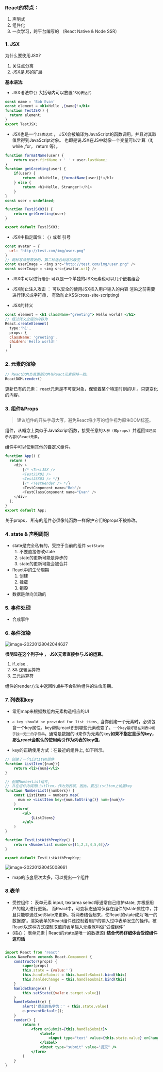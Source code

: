 ### React的特点：

1. 声明式
2. 组件化
3. 一次学习，跨平台编写的 （React Native & Node SSR）



### 1. JSX

为什么要使用JSX?

1. 关注点分离
2. JSX是JS的扩展

**基本语法**:

- JSX语法中`{}` 大括号内可以放置`JS的表达式`

```jsx
const name = 'Bob Evan'
const element = <h1>Hello ,{name}!</h1>
function TestJSX() {
  return element;
}
export TestJSX;
```

- JSX也是一个`JS表达式` ， JSX会被编译为JavaScript的函数调用，并且对其取值后得到JavaScript对象。  也即是说JSX在JS中就像一个变量可以计算（if, while ,for， return 等）。

```js
function formatName(user) {
    return user.firtName + ' ' + user.lastName;
}
function getGreeting(user) {
    if(user) {
        return <h1>Hello, {formatName(user)}!</h1>
    } else {
        return <h1>Hello, Stranger!</h1>
    }
}
const user = undefined;

function TestJSX03() {
    return getGreeting(user)
}

export default TestJSX03;
```

- JSX中指定属性： `{}` 或者 引号 

```js
const avatar = {
  url: "http://test.com/img/user.png" 
}
// 两种写法是等效的，第二种适合动态的改变
const userImage = <img src="http://test.com/img/user.png" />
const userImage = <img src={avatar.url} />
```



- JSX中可以进行`组合`: 可以是一个单独的JSX元素也可以几个嵌套组合
- JSX防止注入攻击 ： 可以安全的使用JSX插入用户输入的内容 渲染之前需要进行转义成字符串， 有效防止XSS(cross-site-scripting)

- JSX的转义

```jsx
const element = <h1 className="greeting"> Hello world! </h1> 
// 经过转义之后的内容为
React.createElement(
  type:'h1',
  props: {
  className: 'greeting',
  chidren:'Hello world!'
  }
)
```

### 2. 元素的渲染

```js
// ReactDOM负责更新DOM与React元素保持一致。
ReactDOM.render()
```

更新已有的元素： react元素是不可变对象，保留着某个特定时刻的UI 。只更变化的内容。



### 3. 组件&Props

> 建议组件的开头字母大写，避免React将小写的组件视为原生DOM标签。

组件，从概念上类似于JavaScript函数，接受任意的`入参（即props) `并返回`描述展示内容的React元素`。



组件中可以使用其他的自定义组件。

```js
function App() {
  return (
    <div >
        {/* <TestJSX />
        <TestJSX02 />
        <TestJSX03 /> */}
        {/* <TestRender /> */}
        <TestComponent name="Bob"/>
        <TestClassComponent name="Evan" />
    </div>
  );
}
export default App;
```

关于props， 所有的组件必须像纯函数一样保护它们的props不被修改。





### 4. state & 声明周期

- state是完全私有的，受控于当前的组件 `setState`
  1. 不要直接修改state
  2. state的更新可能是异步的
  3. state的更新可能会被合并
- React中的生命周期
  1. 创建
  2. 挂载
  3. 销毁
- 数据是单向流动的



### 5. 事件处理

- 合成事件

### 6. 条件渲染

![image-20220128042044627](./public/image-20220128042044627.png)

**很明显在这个列子中 ， JSX元素直接参与JS的运算。**
1. if..else..
2. && 逻辑运算符
3. 三元运算符

组件的render方法中返回Null并不会影响组件的生命周期。

### 7. 列表和key
- 常用map来根据数组内元素构造相应的UI

- `a key should be provided for list items,` 当你创建一个元素时，必须包含一个key属性。key帮助react识别哪些元素改变了。`一个key最好是在列表中用于独一无二的字符串`。通常是数据的id来作为元素的key**如果不指定显示的key，那么react会默认的使用索引作为列表的key值**。

- key的正确使用方式：在最近的组件上, 如下所示。

```jsx
// 创建了一个ListItem组件
function ListItem({num}){
    return <li>{num}</li>
}

// 创建NumberList组件,
// 并在组件内调用ListItem，作为列表项，因此，要在ListItem上设置key
function NumberList({numbers}) {
    const ListItems = numbers.map(
      num => <ListItem key={num.toString()} num={num}/>
    ) 
    return(
        <ul>
            {ListItems}
        </ul>
    )
}

function TestListWithPropKey() {
    return <NumberList numbers={[1,2,3,4,5,6]}/>
}

export default TestListWithPropKey;
```



![image-20220128045008661](./public/image-20220128045008661.png)

- map的嵌套层次太多，可以提出一个组件

### 8.表单
- 受控组件： 表单元素 input, textarea select等通常自己维护state, 并根据用户的输入进行更新。 而React中，可变状态通常保存在组件的state属性中，并且只能够通过setState来更新。将两者结合起来，使React的state成为'唯一的数据源'。渲染表单的React组件还控制着用户的输入过中表单发生的操作。被React以这种方式控制取值的表单输入元素就叫做”受控组件“
- (核心： 表单元素  | React的state是唯一的数据源) **结合代码仔细体会受控组件这句话**

```jsx

import React from 'react'
class NameForm extends React.Component {
    constructor(props) {
        super(props)
        this.state = {value:''}
        this.handleSubmit = this.handleSubmit.bind(this)
        this.hanldeChange = this.handleSubmit.bind(this)
    }
    hanldeChange(e) {
        this.setState({vale:e.target.value})
    }
    handleSubmit(e) {
        alert('提交的名字为：' + this.state.value)
        e.preventDefault();
    }
    render() {
        return (
            <form onSubmit={this.handleSubmit}>
                <label>
                    <input type="text" value={this.state.value} onChange={this.hanldeChange}/>
                </label>
                <input type="submit" value="提交" />
            </form>
        )
    }
}
```

